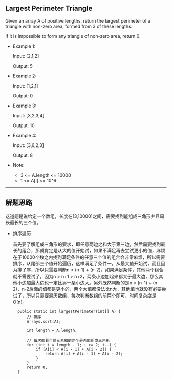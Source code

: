 ## Largest Perimeter Triangle

Given an array A of positive lengths, return the largest perimeter of a triangle with non-zero area, formed from 3 of these lengths.

If it is impossible to form any triangle of non-zero area, return 0.

 

- Example 1:

  Input: [2,1,2]

  Output: 5

- Example 2:

  Input: [1,2,1]

  Output: 0

- Example 3:

  Input: [3,2,3,4]

  Output: 10

- Example 4:

  Input: [3,6,2,3]

  Output: 8

- Note:

  - 3 <= A.length <= 10000
  - 1 <= A[i] <= 10^6
 
---

## 解题思路
这道题是说给定一个数组，长度在[3,10000]之间，需要找到能组成三角形并且周长最长的三个值。

- 排序遍历

  首先要了解组成三角形的要求，即任意两边之和大于第三边，然后需要找到最长的组合，那就肯定是从大的值开始试，如果不满足再去尝试更小的值，麻烦在于10000个数之内找到满足条件的任意三个值的组合会非常麻烦，所以需要排序，从尾部三个值开始遍历，这样满足了条件一，从最大值开始试，而且因为排了序，所以只需要判断n < (n-1) + (n-2)，如果满足条件，其他两个组合就不需要试了，因为n > n+1 > n+2，两条小边加起来都大于最大边，那么其他小边加最大边也一定比另一条小边大。另外既然判断的是n < (n-1) + (n-2)，n-2后面的值都是更小的，两个大值都没法比n大，其他值也就没有必要尝试了，所以只需要遍历数组，每次判断数组的前两个即可，时间复杂度是O(n)。


  ```
	public static int largestPerimeter(int[] A) {
		// 排序
		Arrays.sort(A);

		int length = A.length;

        // 每次都看当前元素和前两个是否能组成三角形
		for (int i = length - 1; i >= 2; i--) {
			if (A[i] < A[i - 1] + A[i - 2]) {
				return A[i] + A[i - 1] + A[i - 2];
			}
		}
		return 0;
	}
  ```

